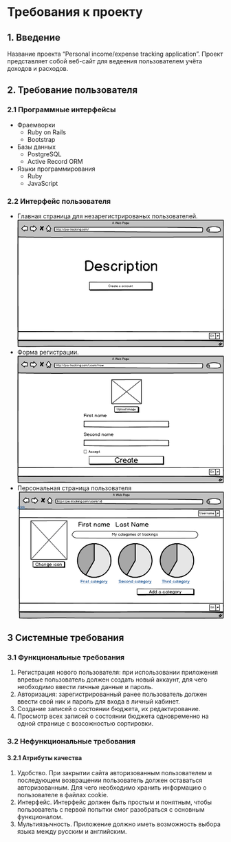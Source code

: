 # Требования к проекту
## 1. Введение
Название проекта “Personal income/expense tracking application”. 
Проект представляет собой веб-сайт для ведеения пользователем учёта доходов и расходов.
## 2. Требование пользователя
### 2.1 Программные интерфейсы
* Фраемворки
  * Ruby on Rails
  * Bootstrap
* Базы данных
  * PostgreSQL
  * Active Record ORM
* Языки программирования
  * Ruby
  * JavaScript
### 2.2 Интерфейс пользователя
* Главная страница для незарегистрированых пользователей.
![alt text](https://github.com/woarewe/Personal-income-expense-tracking-application/blob/master/Mockups/Home.png)
* Форма регистрации.
![alt text](https://github.com/woarewe/Personal-income-expense-tracking-application/blob/master/Mockups/New_user.png)
* Персональная страница пользователя
![alt text](https://github.com/woarewe/Personal-income-expense-tracking-application/blob/master/Mockups/User_page.png)
## 3 Системные требования
### 3.1 Функциональные требования
1. Регистрация нового пользователя: при использовании приложения впревые пользователь должен создать новый аккаунт, для чего необходимо ввести личные данные и пароль.
2. Авторизация: зарегистрированный ранее пользователь должен ввести свой ник и пароль для входа в личный кабинет.
3. Создание записей о состоянии бюджета, их редактирование.
3. Просмотр всех записей о состоянии бюджета одновременно на одной странице с возсожностью сортировки.
### 3.2 Нефункциональные требования
#### 3.2.1 Атрибуты качества
1. Удобство. При закрытии сайта авторизованным пользователем и последующем возвращении пользователь должен оставаться авторизованным. Для чего необходимо хранить информацию о пользователе в файлах cookie.
2. Интерфейс. Интерфейс должен быть простым и понятным, чтобы пользователь с первой попытки смог разобраться с основным функционалом.
3. Мультиязычность. Приложение должно иметь возможность выбора языка между русским и английским.
